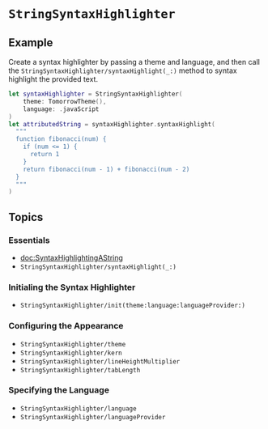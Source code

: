# ``StringSyntaxHighlighter``

## Example

Create a syntax highlighter by passing a theme and language, and then call the ``StringSyntaxHighlighter/syntaxHighlight(_:)`` method to syntax highlight the provided text.

```swift
let syntaxHighlighter = StringSyntaxHighlighter(
    theme: TomorrowTheme(),
    language: .javaScript
)
let attributedString = syntaxHighlighter.syntaxHighlight(
  """
  function fibonacci(num) {
    if (num <= 1) {
      return 1
    }
    return fibonacci(num - 1) + fibonacci(num - 2)
  }
  """
)
```

## Topics

### Essentials

- <doc:SyntaxHighlightingAString>
- ``StringSyntaxHighlighter/syntaxHighlight(_:)``

### Initialing the Syntax Highlighter

- ``StringSyntaxHighlighter/init(theme:language:languageProvider:)``

### Configuring the Appearance

- ``StringSyntaxHighlighter/theme``
- ``StringSyntaxHighlighter/kern``
- ``StringSyntaxHighlighter/lineHeightMultiplier``
- ``StringSyntaxHighlighter/tabLength``

### Specifying the Language

- ``StringSyntaxHighlighter/language``
- ``StringSyntaxHighlighter/languageProvider``
